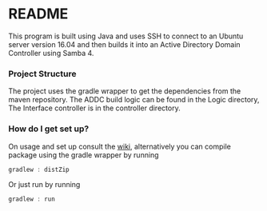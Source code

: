 # README #

This program is built using Java and uses SSH to connect to an Ubuntu server version 16.04 and then builds it into an Active Directory Domain Controller using Samba 4.

### Project Structure ###
The project uses the gradle wrapper to get the dependencies from the maven repository. 
The ADDC build logic can be found in the Logic directory,
The Interface controller is in the controller directory.


### How do I get set up? ###
On usage and set up consult the [wiki](../../wiki/Home), alternatively you can compile package using the gradle wrapper by running 
```gradle
gradlew : distZip
```
Or just run by running 
```gradle
gradlew : run
```